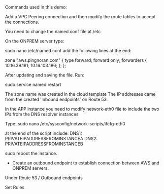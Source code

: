 Commands used in this demo:

Add a VPC Peering connection and then modify the route tables to accept the connections.

You need to change the named.conf file at /etc

On the ONPREM server type:

sudo nano /etc/named.conf
add the following lines at the end:

zone "aws.pingnoran.com" { 
  type forward; 
  forward only;
  forwarders { 10.16.39.181; 10.16.103.186; }; 
};

After updating and saving the file. Run:

sudo service named restart

The zone name was created in the cloud template
The IP addresses came from the created 'Inbound endpoints' on Route 53.

In the APP instance you need to modify network-eth0 file to include the two IPs from the DNS resolver instances

Type:
sudo nano /etc/sysconfig/network-scripts/ifcfg-eth0

at the end of the script include:
DNS1: PRIVATEIPADDRESSFROMINSTANCEA
DNS2: PRIVATEIPADDRESSFROMINSTANCEB

sudo reboot the instance.


* Create an outbound endpoint to establish connection between AWS and ONPREM servers.

Under Route 53 / Outbound endpoints

Set Rules